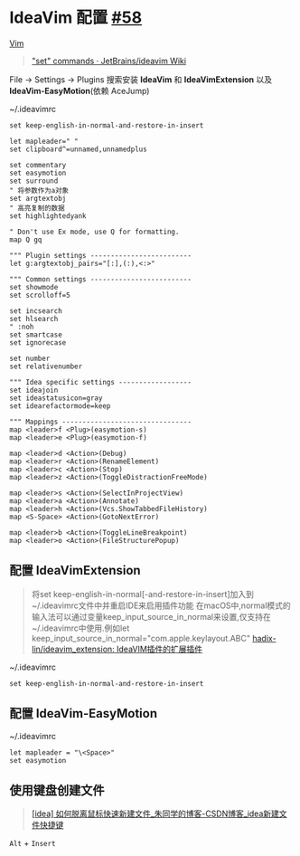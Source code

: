 # IdeaVim 配置 [#58](https://github.com/vhxubo/blog/issues/58)

[Vim](https://github.com/vhxubo/blog/issues?q=label:Vim)

> ["set" commands · JetBrains/ideavim Wiki](https://github.com/JetBrains/ideavim/wiki/%22set%22-commands)

File -> Settings -> Plugins 搜索安装 **IdeaVim** 和 **IdeaVimExtension** 以及 **IdeaVim-EasyMotion**(依赖 AceJump)

~/.ideavimrc
```
set keep-english-in-normal-and-restore-in-insert

let mapleader=" "
set clipboard^=unnamed,unnamedplus

set commentary
set easymotion
set surround
" 将参数作为a对象
set argtextobj
" 高亮复制的数据
set highlightedyank

" Don't use Ex mode, use Q for formatting.
map Q gq

""" Plugin settings -------------------------
let g:argtextobj_pairs="[:],(:),<:>"

""" Common settings -------------------------
set showmode
set scrolloff=5

set incsearch
set hlsearch
" :noh
set smartcase
set ignorecase

set number
set relativenumber

""" Idea specific settings ------------------
set ideajoin
set ideastatusicon=gray
set idearefactormode=keep

""" Mappings --------------------------------
map <leader>f <Plug>(easymotion-s)
map <leader>e <Plug>(easymotion-f)

map <leader>d <Action>(Debug)
map <leader>r <Action>(RenameElement)
map <leader>c <Action>(Stop)
map <leader>z <Action>(ToggleDistractionFreeMode)

map <leader>s <Action>(SelectInProjectView)
map <leader>a <Action>(Annotate)
map <leader>h <Action>(Vcs.ShowTabbedFileHistory)
map <S-Space> <Action>(GotoNextError)

map <leader>b <Action>(ToggleLineBreakpoint)
map <leader>o <Action>(FileStructurePopup)

```

## 配置 IdeaVimExtension
> 将set keep-english-in-normal[-and-restore-in-insert]加入到~/.ideavimrc文件中并重启IDE来启用插件功能
在macOS中,normal模式的输入法可以通过变量keep_input_source_in_normal来设置,仅支持在~/.ideavimrc中使用.例如let keep_input_source_in_normal="com.apple.keylayout.ABC" [hadix-lin/ideavim_extension: IdeaVIM插件的扩展插件](https://github.com/hadix-lin/ideavim_extension)

~/.ideavimrc
```
set keep-english-in-normal-and-restore-in-insert
```

## 配置 IdeaVim-EasyMotion

~/.ideavimrc
```
let mapleader = "\<Space>"
set easymotion
```

## 使用键盘创建文件

> [[idea] 如何脱离鼠标快速新建文件_朱同学的博客-CSDN博客_idea新建文件快捷键](https://blog.csdn.net/a755199443/article/details/89488549)

`Alt` + `Insert`